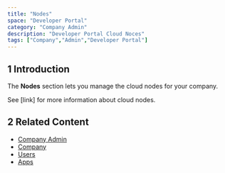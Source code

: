 ```yaml
---
title: "Nodes"
space: "Developer Portal"
category: "Company Admin"
description: "Developer Portal Cloud Noces"
tags: ["Company","Admin","Developer Portal"]
---
```


## 1 Introduction

The **Nodes** section lets you manage the cloud nodes for your company.

See [link] for more information about cloud nodes.

## 2 Related Content

* [Company Admin](index)
* [Company](company)
* [Users](nodes)
* [Apps](apps)
